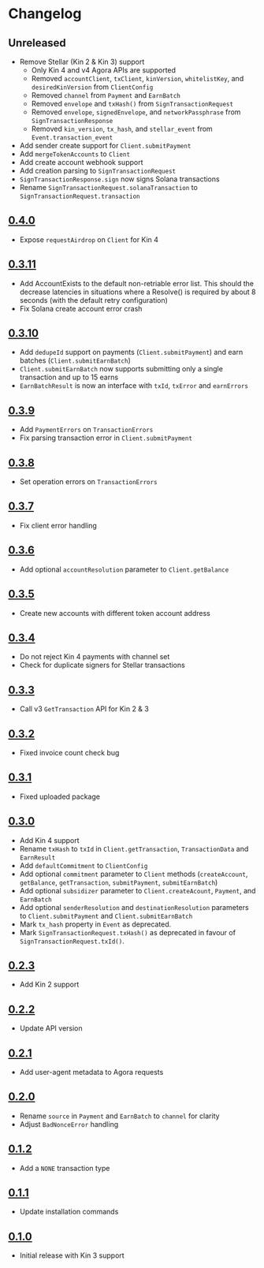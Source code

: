 # Changelog

## Unreleased
- Remove Stellar (Kin 2 & Kin 3) support
    - Only Kin 4 and v4 Agora APIs are supported
    - Removed `accountClient`, `txClient`, `kinVersion`, `whitelistKey`, and `desiredKinVersion` from `ClientConfig`
    - Removed `channel` from `Payment` and `EarnBatch`
    - Removed `envelope` and `txHash()` from `SignTransactionRequest` 
    - Removed `envelope`, `signedEnvelope`, and `networkPassphrase` from `SignTransactionResponse`
    - Removed `kin_version`, `tx_hash`, and `stellar_event` from `Event.transaction_event`
- Add sender create support for `Client.submitPayment`
- Add `mergeTokenAccounts` to `Client`
- Add create account webhook support
- Add creation parsing to `SignTransactionRequest`
- `SignTransactionResponse.sign` now signs Solana transactions
- Rename `SignTransactionRequest.solanaTransaction` to `SignTransactionRequest.transaction` 

## [0.4.0](https://github.com/kinecosystem/kin-node/releases/tag/0.4.0)
- Expose `requestAirdrop` on `Client` for Kin 4

## [0.3.11](https://github.com/kinecosystem/kin-node/releases/tag/0.3.11)
- Add AccountExists to the default non-retriable error list. This should the decrease
  latencies in situations where a Resolve() is required by about 8 seconds (with the
  default retry configuration)
- Fix Solana create account error crash

## [0.3.10](https://github.com/kinecosystem/kin-node/releases/tag/0.3.10)
- Add `dedupeId` support on payments (`Client.submitPayment`) and earn batches (`Client.submitEarnBatch`)
- `Client.submitEarnBatch` now supports submitting only a single transaction and up to 15 earns
- `EarnBatchResult` is now an interface with `txId`, `txError` and `earnErrors`

## [0.3.9](https://github.com/kinecosystem/kin-node/releases/tag/0.3.9)
- Add `PaymentErrors` on `TransactionErrors`
- Fix parsing transaction error in `Client.submitPayment`

## [0.3.8](https://github.com/kinecosystem/kin-node/releases/tag/0.3.8)
- Set operation errors on `TransactionErrors`

## [0.3.7](https://github.com/kinecosystem/kin-node/releases/tag/0.3.7)
- Fix client error handling

## [0.3.6](https://github.com/kinecosystem/kin-node/releases/tag/0.3.6)
- Add optional `accountResolution` parameter to `Client.getBalance`

## [0.3.5](https://github.com/kinecosystem/kin-node/releases/tag/0.3.5)
- Create new accounts with different token account address

## [0.3.4](https://github.com/kinecosystem/kin-node/releases/tag/0.3.4)
- Do not reject Kin 4 payments with channel set
- Check for duplicate signers for Stellar transactions

## [0.3.3](https://github.com/kinecosystem/kin-node/releases/tag/0.3.3)
- Call v3 `GetTransaction` API for Kin 2 & 3

## [0.3.2](https://github.com/kinecosystem/kin-node/releases/tag/0.3.2)
- Fixed invoice count check bug

## [0.3.1](https://github.com/kinecosystem/kin-node/releases/tag/0.3.1)
- Fixed uploaded package

## [0.3.0](https://github.com/kinecosystem/kin-node/releases/tag/0.3.0)
- Add Kin 4 support
- Rename `txHash` to `txId` in `Client.getTransaction`, `TransactionData` and `EarnResult`
- Add `defaultCommitment` to `ClientConfig`
- Add optional `commitment` parameter to `Client` methods (`createAccount`, `getBalance`, `getTransaction`, `submitPayment`, `submitEarnBatch`)
- Add optional `subsidizer` parameter to `Client.createAcount`, `Payment`, and `EarnBatch`
- Add optional `senderResolution` and `destinationResolution` parameters to `Client.submitPayment` and `Client.submitEarnBatch`
- Mark `tx_hash` property in `Event` as deprecated.
- Mark `SignTransactionRequest.txHash()` as deprecated in favour of `SignTransactionRequest.txId()`.

## [0.2.3](https://github.com/kinecosystem/kin-node/releases/tag/0.2.3)
- Add Kin 2 support

## [0.2.2](https://github.com/kinecosystem/kin-node/releases/tag/0.2.2)
- Update API version

## [0.2.1](https://github.com/kinecosystem/kin-node/releases/tag/0.2.1)
- Add user-agent metadata to Agora requests

## [0.2.0](https://github.com/kinecosystem/kin-node/releases/tag/0.2.0)
- Rename `source` in `Payment` and `EarnBatch` to `channel` for clarity
- Adjust `BadNonceError` handling

## [0.1.2](https://github.com/kinecosystem/kin-node/releases/tag/0.1.2)
- Add a `NONE` transaction type

## [0.1.1](https://github.com/kinecosystem/kin-node/releases/tag/0.1.1)
- Update installation commands

## [0.1.0](https://github.com/kinecosystem/kin-node/releases/tag/0.1.0)
- Initial release with Kin 3 support
